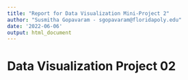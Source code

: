 ```yaml
---
title: "Report for Data Visualization Mini-Project 2"
author: "Susmitha Gopavaram - sgopavaram@floridapoly.edu"
date: '2022-06-06'
output: html_document
---
```



# Data Visualization Project 02


